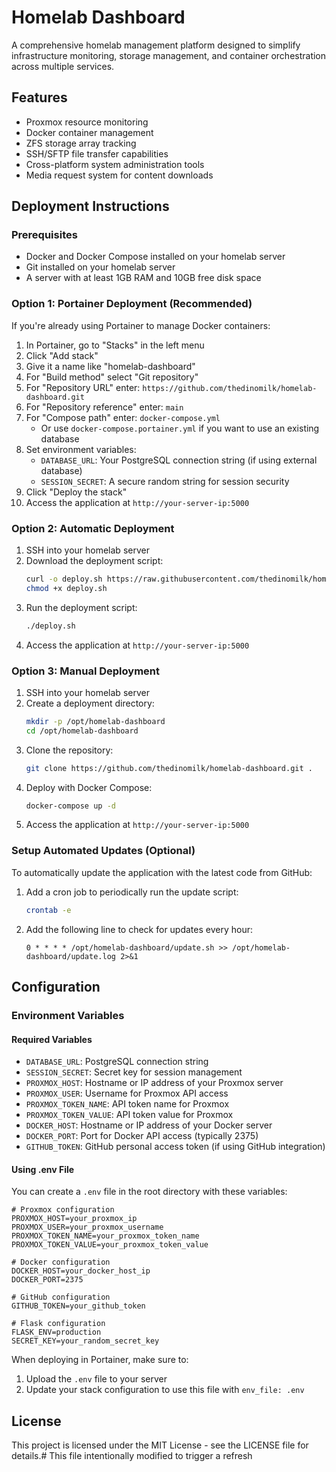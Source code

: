 # Homelab Dashboard

A comprehensive homelab management platform designed to simplify infrastructure monitoring, storage management, and container orchestration across multiple services.

## Features

- Proxmox resource monitoring
- Docker container management
- ZFS storage array tracking
- SSH/SFTP file transfer capabilities
- Cross-platform system administration tools
- Media request system for content downloads

## Deployment Instructions

### Prerequisites

- Docker and Docker Compose installed on your homelab server
- Git installed on your homelab server
- A server with at least 1GB RAM and 10GB free disk space

### Option 1: Portainer Deployment (Recommended)

If you're already using Portainer to manage Docker containers:

1. In Portainer, go to "Stacks" in the left menu
2. Click "Add stack"
3. Give it a name like "homelab-dashboard"
4. For "Build method" select "Git repository"
5. For "Repository URL" enter: `https://github.com/thedinomilk/homelab-dashboard.git`
6. For "Repository reference" enter: `main`
7. For "Compose path" enter: `docker-compose.yml`
   - Or use `docker-compose.portainer.yml` if you want to use an existing database
8. Set environment variables:
   - `DATABASE_URL`: Your PostgreSQL connection string (if using external database)
   - `SESSION_SECRET`: A secure random string for session security
9. Click "Deploy the stack"
10. Access the application at `http://your-server-ip:5000`

### Option 2: Automatic Deployment

1. SSH into your homelab server
2. Download the deployment script:
   ```bash
   curl -o deploy.sh https://raw.githubusercontent.com/thedinomilk/homelab-dashboard/main/update.sh
   chmod +x deploy.sh
   ```
3. Run the deployment script:
   ```bash
   ./deploy.sh
   ```
4. Access the application at `http://your-server-ip:5000`

### Option 3: Manual Deployment

1. SSH into your homelab server
2. Create a deployment directory:
   ```bash
   mkdir -p /opt/homelab-dashboard
   cd /opt/homelab-dashboard
   ```
3. Clone the repository:
   ```bash
   git clone https://github.com/thedinomilk/homelab-dashboard.git .
   ```
4. Deploy with Docker Compose:
   ```bash
   docker-compose up -d
   ```
5. Access the application at `http://your-server-ip:5000`

### Setup Automated Updates (Optional)

To automatically update the application with the latest code from GitHub:

1. Add a cron job to periodically run the update script:
   ```bash
   crontab -e
   ```
2. Add the following line to check for updates every hour:
   ```
   0 * * * * /opt/homelab-dashboard/update.sh >> /opt/homelab-dashboard/update.log 2>&1
   ```

## Configuration

### Environment Variables

#### Required Variables
- `DATABASE_URL`: PostgreSQL connection string
- `SESSION_SECRET`: Secret key for session management
- `PROXMOX_HOST`: Hostname or IP address of your Proxmox server
- `PROXMOX_USER`: Username for Proxmox API access
- `PROXMOX_TOKEN_NAME`: API token name for Proxmox
- `PROXMOX_TOKEN_VALUE`: API token value for Proxmox
- `DOCKER_HOST`: Hostname or IP address of your Docker server
- `DOCKER_PORT`: Port for Docker API access (typically 2375)
- `GITHUB_TOKEN`: GitHub personal access token (if using GitHub integration)

#### Using .env File

You can create a `.env` file in the root directory with these variables:

```
# Proxmox configuration
PROXMOX_HOST=your_proxmox_ip
PROXMOX_USER=your_proxmox_username
PROXMOX_TOKEN_NAME=your_proxmox_token_name
PROXMOX_TOKEN_VALUE=your_proxmox_token_value

# Docker configuration
DOCKER_HOST=your_docker_host_ip
DOCKER_PORT=2375

# GitHub configuration
GITHUB_TOKEN=your_github_token

# Flask configuration
FLASK_ENV=production
SECRET_KEY=your_random_secret_key
```

When deploying in Portainer, make sure to:
1. Upload the `.env` file to your server
2. Update your stack configuration to use this file with `env_file: .env`

## License

This project is licensed under the MIT License - see the LICENSE file for details.# This file intentionally modified to trigger a refresh
